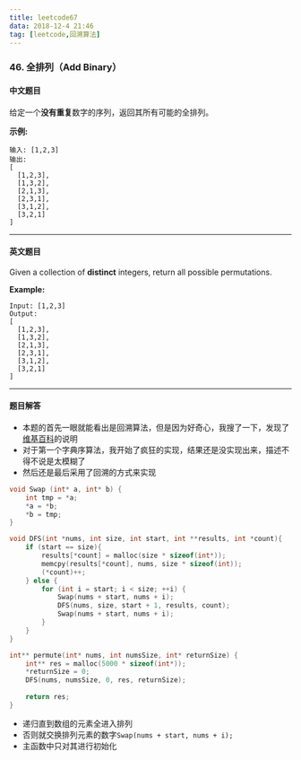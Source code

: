 ```yaml
---
title: leetcode67
data: 2018-12-4 21:46
tag: [leetcode,回溯算法]
---
```


### 46. 全排列（Add Binary）

#### 中文题目

给定一个**没有重复**数字的序列，返回其所有可能的全排列。

**示例:**

```
输入: [1,2,3]
输出:
[
  [1,2,3],
  [1,3,2],
  [2,1,3],
  [2,3,1],
  [3,1,2],
  [3,2,1]
]
```

---

#### 英文题目

Given a collection of **distinct** integers, return all possible permutations.

**Example:**

```
Input: [1,2,3]
Output:
[
  [1,2,3],
  [1,3,2],
  [2,1,3],
  [2,3,1],
  [3,1,2],
  [3,2,1]
]
```

---

#### 题目解答

- 本题的首先一眼就能看出是回溯算法，但是因为好奇心，我搜了一下，发现了[维基百科](https://zh.wikipedia.org/wiki/%E5%85%A8%E6%8E%92%E5%88%97%E7%94%9F%E6%88%90%E7%AE%97%E6%B3%95)的说明
- 对于第一个字典序算法，我开始了疯狂的实现，结果还是没实现出来，描述不得不说是太模糊了
- 然后还是最后采用了回溯的方式来实现

```c
void Swap (int* a, int* b) {
    int tmp = *a;
    *a = *b;
    *b = tmp;
}

void DFS(int *nums, int size, int start, int **results, int *count){
    if (start == size){
        results[*count] = malloc(size * sizeof(int*));
        memcpy(results[*count], nums, size * sizeof(int));
        (*count)++;
    } else {
        for (int i = start; i < size; ++i) {
            Swap(nums + start, nums + i);
            DFS(nums, size, start + 1, results, count);
            Swap(nums + start, nums + i);
        }
    }
}

int** permute(int* nums, int numsSize, int* returnSize) {
    int** res = malloc(5000 * sizeof(int*));
    *returnSize = 0;
    DFS(nums, numsSize, 0, res, returnSize);
    
    return res;
}
```

- 递归直到数组的元素全进入排列
- 否则就交换排列元素的数字`Swap(nums + start, nums + i);`
- 主函数中只对其进行初始化
